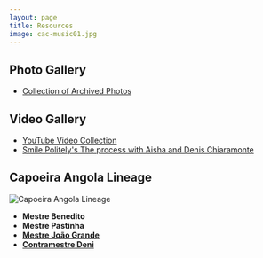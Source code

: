 ```yaml
---
layout: page
title: Resources
image: cac-music01.jpg
---
```

## Photo Gallery
- [Collection of Archived Photos](https://drive.google.com/drive/folders/1UpWeI9fwprNs2YNfsWMR2PhYTPS8-8Bi?usp=sharing)

## Video Gallery
- [YouTube Video Collection](https://youtube.com/playlist?list=PL1uZCnci7Mr17e0fz-NTNQIS0id3umUYA)
- [Smile Politely's The process with Aisha and Denis Chiaramonte](https://www.smilepolitely.com/arts/the_process_with_aisha_and_denis_chiaramonte/)

## Capoeira Angola Lineage
![Capoeira Angola Lineage]({{site.baseurl}}/images/pages/about-timeline-img01.png)  
- **Mestre Benedito**  
- **Mestre Pastinha**  
- [**Mestre João Grande**](https://angolacenterillinois.org/about.html#joao)  
- [**Contramestre Deni**](https://angolacenterillinois.org/about.html#deni)

